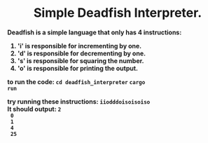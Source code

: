 <center><h1>Simple Deadfish Interpreter.</h1></center>

<b>Deadfish<b> is a simple language that only has 4 instructions:<br>
1. 'i' is responsible for incrementing by one.
2. 'd' is responsible for decrementing by one.
3. 's' is responsible for squaring the number.
4. 'o' is responsible for printing the output.

to run the code:
<code>cd deadfish_interpreter</code>
<code>cargo run</code><br>

try running these instructions:
<code>iiodddoisoisoiso</code>
<br>It should output:
<code>2<br>
0<br>
1<br>
4<br>
25<br>
</code>

